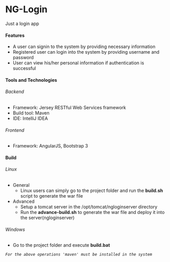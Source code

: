 # NG-Login
Just a login app

#### Features
- A user can signin to the system by providing necessary information
- Registered user can login into the system by providing username and password
- User can view his/her personal information if authentication is successful

#### Tools and Technologies
###### Backend
- Framework: Jersey RESTful Web Services framework 
- Build tool: Maven
- IDE: IntelliJ IDEA

###### Frontend
- Framework: AngularJS, Bootstrap 3

#### Build
###### Linux
- General
	- Linux users can simply go to the project folder and run the <strong>build.sh</strong> script to generate the war file
- Advanced
	- Setup a tomcat server in the /opt/tomcat/ngloginserver directory
	- Run the <strong>advance-build.sh</strong> to generate the war file and deploy it into the server(ngloginserver)

###### Windows
- Go to the project folder and execute <strong>build.bat</strong>

*`For the above operations 'maven' must be installed in the system`*
